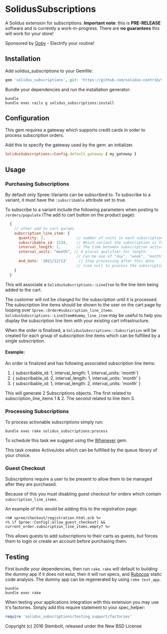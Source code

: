 # SolidusSubscriptions

A Solidus extension for subscriptions. **Important note**: this is
**PRE-RELEASE** software and is currently a work-in-progress. There are **no
guarantees** this will work for your store!

Sponsored by [Goby](https://www.goby.co) - Electrify your routine!

## Installation

Add solidus_subscriptions to your Gemfile:

```ruby
gem 'solidus_subscriptions', git: 'https://github.com/solidus-contrib/solidus_subscriptions/'
```

Bundle your dependencies and run the installation generator:

```shell
bundle
bundle exec rails g solidus_subscriptions:install
```

## Configuration
This gem requires a gateway which supports credit cards in order to process
subscription orders.

Add this to specify the gateway used by the gem:
an initializer.

```ruby
SolidusSubscriptions::Config.default_gateway { my_gateway }
```

## Usage

### Purchasing Subscriptions
By default only Spree::Variants can be subscribed to. To subscribe to a variant, it
must have the `:subscribable` attribute set to true.

To subscribe to a variant include the following parameters when posting to
`/orders/populate` (The add to cart button on the product page):

```js
  {
    // other add to cart params
    subscription_line_item: {
      quantity: 2,              // number of units in each subscription order.
      subscribable_id: 1234,    // Which variant the subscription is for.
      interval_length: 1,       // The time between subscription activations.
      interval_units: "month", // A plural qualifier for length.
                                // Can be one of "day", "week", "month", or "year".
      end_date: '2011/12/13'     // Stop processing after this date
                                // (use null to process the subscription ad nauseam)
    }
  }
```

This will associate a `SolidusSubscriptions::LineItem` to the line item
being added to the cart.

The customer will not be charged for the subscription until it is processed. The
subscription line items should be shown to the user on the cart page by
looping over `Spree::Order#subscription_line_items`.
`SolidusSubscriptions::LineItem#dummy_line_item` may be useful to help you display
the subscription line item with your existing cart infrastructure.

When the order is finalized, a `SolidusSubscriptions::Subscription` will be
created for each group of subscription line items which can be fulfilled by a single
subscription.

#### Example:

An order is finalized and has following associated subscription line items:

1. { subscribable_id: 1, interval_length: 1, interval_units: 'month'}
2. { subscribable_id: 2, interval_length: 1, interval_units: 'month' }
3. { subscribable_id: 1, interval_length: 2, interval_units: 'month' }

This will generate 2 Subscriptions objects. The first related to
subscription_line_items 1 & 2. The second  related to line item 3.

### Processing Subscriptions

To process actionable subscriptions simply run:

`bundle exec rake solidus_subscriptions:process`

To schedule this task we suggest using the [Whenever](https://github.com/javan/whenever) gem.

This task creates ActiveJobs which can be fulfilled by the queue library of your
choice.

### Guest Checkout

Subscriptions require a user to be present to allow them to be managed after
they are purchased.

Because of this you must  disabling guest checkout for orders
which contain `subscription_line_items`.

An example of this would be adding this to the registration page:

```erb
<%# spree/checkout/registration.html.erb %>
<% if Spree::Config[:allow_guest_checkout] && current_order.subscription_line_items.empty? %>
```

This allows guests to add subscriptions to their carts as guests, but forces them
to login or create an account before purchasing them.

## Testing

First bundle your dependencies, then run `rake`. `rake` will default to building the dummy app if it does not exist, then it will run specs, and [Rubocop](https://github.com/bbatsov/rubocop) static code analysis. The dummy app can be regenerated by using `rake test_app`.

```shell
bundle
bundle exec rake
```

When testing your applications integration with this extension you may use it's factories.
Simply add this require statement to your spec_helper:

```ruby
require 'solidus_subscriptions/testing_support/factories'
```

Copyright (c) 2016 Stembolt, released under the New BSD License
